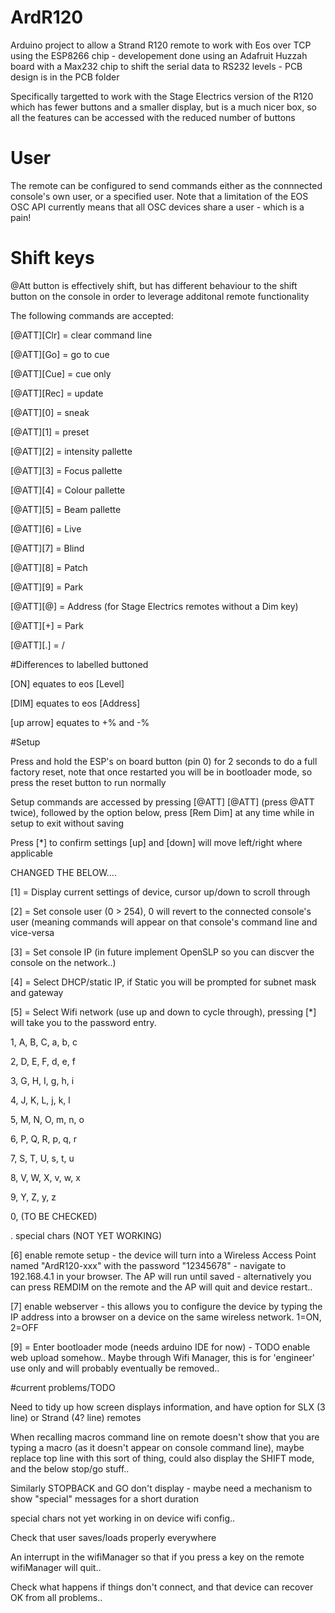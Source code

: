 # ArdR120
Arduino project to allow a Strand R120 remote to work with Eos over TCP using the ESP8266 chip - developement done using an Adafruit Huzzah board with a Max232 chip to shift the serial data to RS232 levels - PCB design is in the PCB folder

Specifically targetted to work with the Stage Electrics version of the R120 which has fewer buttons and a smaller display, but is a much nicer box, so all the features can be accessed with the reduced number of buttons 

# User
The remote can be configured to send commands either as the connnected console's own user, or a specified user. Note that a limitation of the EOS OSC API currently means that all OSC devices share a user - which is a pain!

# Shift keys

@Att button is effectively shift, but has different behaviour to the shift button on the console in order to leverage additonal remote functionality

The following commands are accepted:

[@ATT][Clr] = clear command line

[@ATT][Go] = go to cue

[@ATT][Cue] = cue only

[@ATT][Rec] = update

[@ATT][0] = sneak

[@ATT][1] = preset

[@ATT][2] = intensity pallette

[@ATT][3] = Focus pallette

[@ATT][4] = Colour pallette

[@ATT][5] = Beam pallette

[@ATT][6] = Live

[@ATT][7] = Blind

[@ATT][8] = Patch

[@ATT][9] = Park

[@ATT][@] = Address (for Stage Electrics remotes without a Dim key)

[@ATT][+] = Park

[@ATT][.] = /

#Differences to labelled buttoned

[ON] equates to eos [Level]

[DIM] equates to eos [Address]

[up arrow] equates to +% and -%

#Setup

Press and hold the ESP's on board button (pin 0) for 2 seconds to do a full factory reset, note that once restarted you will be in bootloader mode, so press the reset button to run normally

Setup commands are accessed by pressing [@ATT]  [@ATT] (press @ATT twice), followed by the option below, press [Rem Dim] at any time while in setup to exit without saving

Press [*] to confirm settings
[up] and [down] will move left/right where applicable

CHANGED THE BELOW....

[1] = Display current settings of device, cursor up/down to scroll through 

[2] = Set console user (0 > 254), 0 will revert to the connected console's user (meaning commands will appear on that console's command line and vice-versa

[3] = Set console IP (in future implement OpenSLP so you can discver the console on the network..)

[4] = Select DHCP/static IP, if Static you will be prompted for subnet mask and gateway

[5] = Select Wifi network (use up and down to cycle through), pressing [*] will take you to the password entry. 

1, A, B, C, a, b, c

2, D, E, F, d, e, f

3, G, H, I, g, h, i

4, J, K, L, j, k, l

5, M, N, O, m, n, o

6, P, Q, R, p, q, r

7, S, T, U, s, t, u

8, V, W, X, v, w, x

9, Y, Z, y, z

0, (TO BE CHECKED)

. special chars (NOT YET WORKING)

[6] enable remote setup - the device will turn into a Wireless Access Point named "ArdR120-xxx" with the password "12345678" - navigate to 192.168.4.1 in your browser. The AP will run until saved - alternatively you can press REMDIM on the remote and the AP will quit and device restart..

[7] enable webserver - this allows you to configure the device by typing the IP address into a browser on a device on the same wireless network. 1=ON, 2=OFF

[9] = Enter bootloader mode (needs arduino IDE for now) - TODO enable web upload somehow.. Maybe through Wifi Manager, this is for 'engineer' use only and will probably eventually be removed..



#current problems/TODO

Need to tidy up how screen displays information, and have option for SLX (3 line) or Strand (4? line) remotes 

When recalling macros command line on remote doesn't show that you are typing a macro (as it doesn't appear on console command line), maybe replace top line with this sort of thing, could also display the SHIFT mode, and the below stop/go stuff..

Similarly STOPBACK and GO don't display - maybe need a mechanism to show "special" messages for a short duration

special chars not yet working in on device wifi config..

Check that user saves/loads properly everywhere

An interrupt in the wifiManager so that if you press a key on the remote wifiManager will quit..

Check what happens if things don't connect, and that device can recover OK from all problems..

